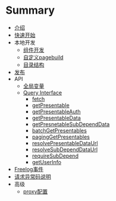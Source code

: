 # Summary

* [介绍](README.md)
* [快速开始](quickstart.md)
* 本地开发
    * [组件开发](core/development.md)
    * [自定义pagebuild](core/pagebuild.md)
    * [目录结构](core/structure.md)
* [发布](core/deployment.md)
* API
    * [全局变量](interface/global.md)
    * [Query Interface]()
        * [fetch](interface/QI/qi.md)
        * [getPresentable](interface/QI/getPresentable.md)
        * [getPresentableAuth](interface/QI/getPresentableAuth.md)
        * [getPresentableData](interface/QI/getPresentableData.md)
        * [getPresnetableSubDependData](interface/QI/getPresnetableSubDependData.md)
        * [batchGetPresentables](interface/QI/batchGetPresentables.md)
        * [pagingGetPresentables](interface/QI/pagingGetPresentables.md)
        * [resolvePresentableDataUrl](interface/QI/resolvePresentableDataUrl.md)
        * [resolveSubDependDataUrl](interface/QI/resolveSubDependDataUrl.md)
        * [requireSubDepend](interface/QI/requireSubDepend.md)
        * [getUserInfo](interface/QI/getUserInfo.md)
* [Freelog事件](interface/event.md)
* [请求异常码说明](interface/exceptionCode.md)
* 高级
    * [proxy配置](advanced/proxy.md)

